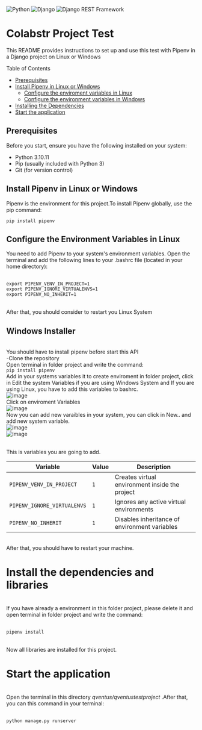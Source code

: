 ![Python](https://img.shields.io/badge/Python-3.10.11-blue)
![Django](https://img.shields.io/badge/Django-5.0.6-green)
![Django REST Framework](https://img.shields.io/badge/Django%20REST%20Framework-3.15.1-red)
# Colabstr Project Test

This README provides instructions to set up and use this test with Pipenv in a Django project on Linux or Windows


Table of Contents

- [Prerequisites](#prerequisites)
-  [Install Pipenv in Linux or Windows](#install-pipenv)
    - [Configure the enviroment variables in Linux](#configure-the-environment-variables-in-linux)
    - [Configure the environment variables in Windows](#windows-installer)
- [Installing the Dependencies](#Insttall-the-dependencies)
- [Start the application](#start)

## Prerequisites

Before you start, ensure you have the following installed on your system:

- Python 3.10.11
- Pip (usually included with Python 3)
- Git (for version control)

## Install Pipenv in Linux or Windows

 Pipenv is the environment for this project.To install Pipenv globally, use the pip command:


``pip install pipenv
``
## Configure the Environment Variables in Linux
You need to add Pipenv to your system's environment variables. Open the terminal and add the following lines to your .bashrc file (located in your home directory):

<br />``export PIPENV_VENV_IN_PROJECT=1 ``
<br />``export PIPENV_IGNORE_VIRTUALENVS=1
``
<br />``export PIPENV_NO_INHERIT=1``

<br /> After that, you should consider to restart you Linux System

## Windows Installer
<br />You should have to install pipenv before start this API
<br />-Clone the repository
<br />Open terminal in folder project and write the command:
<br /> ``pip install pipenv``
<br />Add in your systems variables it to create enviroment in folder project, click in Edit the system Variables if you are using Windows System and If you are using Linux, you have to add this variables to bashrc.
<br />![image](https://user-images.githubusercontent.com/80533929/182413666-2c01c3f7-2e95-42a2-88fc-3f8c6951f5aa.png)
<br />Click on enviroment Variables
<br />![image](https://user-images.githubusercontent.com/80533929/182413835-4aaf8163-e0e5-4e1d-85ec-0ff9673cca7b.png)
<br />Now you can add new varaibles in your system, you can click in New.. and add new system variable.
<br />![image](https://user-images.githubusercontent.com/80533929/182415073-55acab9c-6987-4434-b514-da5a33add382.png)
<br />![image](https://user-images.githubusercontent.com/80533929/182415611-13e113c8-33f2-4517-8493-060f3f4d2895.png)

<br />This is variables you are going to add.


<table>
  <thead>
    <tr>
      <th>Variable</th>
      <th>Value</th>
      <th>Description</th>
    </tr>
  </thead>
  <tbody>
    <tr>
      <td><code>PIPENV_VENV_IN_PROJECT</code></td>
      <td><code>1</code></td>
      <td>Creates virtual environment inside the project</td>
    </tr>
    <tr>
      <td><code>PIPENV_IGNORE_VIRTUALENVS</code></td>
      <td><code>1</code></td>
      <td>Ignores any active virtual environments</td>
    </tr>
    <tr>
      <td><code>PIPENV_NO_INHERIT</code></td>
      <td><code>1</code></td>
      <td>Disables inheritance of environment variables</td>
    </tr>
  </tbody>
</table>

<br />After that, you should have to restart your machine.

# Install the dependencies and libraries

<br /> If you have already a environment in this folder project, please delete it and open terminal in folder project and write the command:

 <br />`pipenv install`

 <br /> Now all libraries are installed for this project.

# Start the application

   <br/>Open the terminal in this directory <i>qventus/qventustestproject</i> .After that, you can this command in your terminal:

<br/>```python manage.py runserver```
